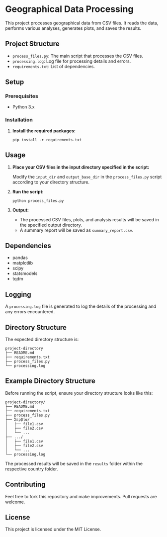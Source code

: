 # Geographical Data Processing

This project processes geographical data from CSV files. It reads the data, performs various analyses, generates plots, and saves the results.

## Project Structure

- `process_files.py`: The main script that processes the CSV files.
- `processing.log`: Log file for processing details and errors.
- `requirements.txt`: List of dependencies.


## Setup

### Prerequisites

- Python 3.x

### Installation


1. **Install the required packages:**

   ```
   pip install -r requirements.txt
   ```

## Usage

1. **Place your CSV files in the input directory specified in the script:**

   Modify the `input_dir` and `output_base_dir` in the `process_files.py` script according to your directory structure.

2. **Run the script:**

   ```
   python process_files.py
   ```

3. **Output:**

   - The processed CSV files, plots, and analysis results will be saved in the specified output directory.
   - A summary report will be saved as `summary_report.csv`.

## Dependencies

- pandas
- matplotlib
- scipy
- statsmodels
- tqdm

## Logging

A `processing.log` file is generated to log the details of the processing and any errors encountered.

## Directory Structure

The expected directory structure is:

```
project-directory
├── README.md
├── requirements.txt
├── process_files.py
└── processing.log
```

## Example Directory Structure

Before running the script, ensure your directory structure looks like this:

```
project-directory/
├── README.md
├── requirements.txt
├── process_files.py
├── Σερβία/
│   ├── file1.csv
│   ├── file2.csv
│   └── ...
├── .../
│   ├── file1.csv
│   ├── file2.csv
│   └── ...
└── processing.log
```

The processed results will be saved in the `results` folder within the respective country folder.

## Contributing

Feel free to fork this repository and make improvements. Pull requests are welcome.

## License

This project is licensed under the MIT License.
